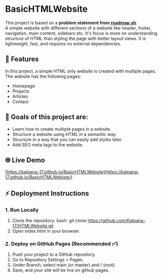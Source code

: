 # BasicHTMLWebsite

This project is based on a **problem statement from [roadmap.sh](https://roadmap.sh/projects/basic-html-website)**.  
A simple website with different sections of a website like header, footer, navigation, main content, sidebars etc. It's focus is more on understanding structure of HTML than styling the page with better layout views. It is lightweight, fast, and requires no external dependencies.

## 🚀 Features
In this project, a simple HTML only website is created with multiple pages. The website has the following pages:
- Homepage
- Projects
- Articles
- Contact

## 🎯 Goals of this project are:
- Learn how to create multiple pages in a website.
- Structure a website using HTML in a semantic way.
- Structure in a way that you can easily add styles later.
- Add SEO meta tags to the website.

## 🌐 Live Demo
[https://kalpana-17.github.io/BasicHTMLWebsite](https://kalpana-17.github.io/BasicHTMLWebiste/)

## ⚡ Deployment Instructions
### 1. Run Locally
1. Clone the repository: bash: git clone https://github.com/Kalpana-17/HTMLWebsite.git
2. Open index.html in your browser.

### 2. Deploy on GitHub Pages (Recommended ✅)
1. Push your project to a GitHub repository.
2. Go to Repository Settings > Pages.
3. Under Branch, select main (or master) and / (root).
4. Save, and your site will be live on github pages.
